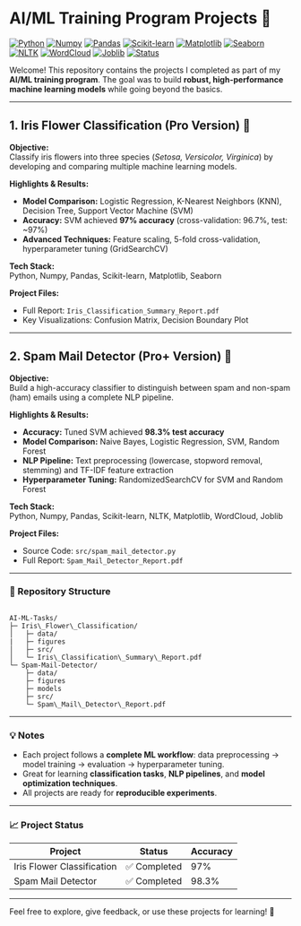 # AI/ML Training Program Projects 🚀

[![Python](https://img.shields.io/badge/Python-3.12.10-blue?logo=python&logoColor=white)](https://www.python.org/)
[![Numpy](https://img.shields.io/badge/Numpy-1.26.1-blue?logo=numpy&logoColor=white)](https://numpy.org/)
[![Pandas](https://img.shields.io/badge/Pandas-2.1.3-blue?logo=pandas&logoColor=white)](https://pandas.pydata.org/)
[![Scikit-learn](https://img.shields.io/badge/Scikit--learn-1.3.2-orange?logo=scikit-learn&logoColor=white)](https://scikit-learn.org/)
[![Matplotlib](https://img.shields.io/badge/Matplotlib-3.8.1-blue?logo=matplotlib&logoColor=white)](https://matplotlib.org/)
[![Seaborn](https://img.shields.io/badge/Seaborn-0.13.2-blueviolet?logo=seaborn&logoColor=white)](https://seaborn.pydata.org/)
[![NLTK](https://img.shields.io/badge/NLTK-3.9.1-orange?logo=nltk&logoColor=white)](https://www.nltk.org/)
[![WordCloud](https://img.shields.io/badge/WordCloud-1.9.4-blue?logo=python&logoColor=white)](https://amueller.github.io/word_cloud/)
[![Joblib](https://img.shields.io/badge/Joblib-1.3.2-blue?logo=python&logoColor=white)](https://joblib.readthedocs.io/)
[![Status](https://img.shields.io/badge/Status-Completed-brightgreen)](https://github.com/Mayank230604/AI-ML-Tasks)

Welcome! This repository contains the projects I completed as part of my **AI/ML training program**. The goal was to build **robust, high-performance machine learning models** while going beyond the basics.

---

## 1. Iris Flower Classification (Pro Version) 🌸

**Objective:**  
Classify iris flowers into three species (*Setosa, Versicolor, Virginica*) by developing and comparing multiple machine learning models.

**Highlights & Results:**  
- **Model Comparison:** Logistic Regression, K-Nearest Neighbors (KNN), Decision Tree, Support Vector Machine (SVM)  
- **Accuracy:** SVM achieved **97% accuracy** (cross-validation: 96.7%, test: ~97%)  
- **Advanced Techniques:** Feature scaling, 5-fold cross-validation, hyperparameter tuning (GridSearchCV)

**Tech Stack:**  
Python, Numpy, Pandas, Scikit-learn, Matplotlib, Seaborn

**Project Files:**  
- Full Report: `Iris_Classification_Summary_Report.pdf`  
- Key Visualizations: Confusion Matrix, Decision Boundary Plot

---

## 2. Spam Mail Detector (Pro+ Version) 📧

**Objective:**  
Build a high-accuracy classifier to distinguish between spam and non-spam (ham) emails using a complete NLP pipeline.

**Highlights & Results:**  
- **Accuracy:** Tuned SVM achieved **98.3% test accuracy**  
- **Model Comparison:** Naive Bayes, Logistic Regression, SVM, Random Forest  
- **NLP Pipeline:** Text preprocessing (lowercase, stopword removal, stemming) and TF-IDF feature extraction  
- **Hyperparameter Tuning:** RandomizedSearchCV for SVM and Random Forest

**Tech Stack:**  
Python, Numpy, Pandas, Scikit-learn, NLTK, Matplotlib, WordCloud, Joblib

**Project Files:**  
- Source Code: `src/spam_mail_detector.py`  
- Full Report: `Spam_Mail_Detector_Report.pdf`

---

### 📂 Repository Structure

```

AI-ML-Tasks/
├─ Iris\_Flower\_Classification/
│   ├─ data/
|   ├─ figures
│   ├─ src/
│   └─ Iris\_Classification\_Summary\_Report.pdf
└─ Spam-Mail-Detector/
    ├─ data/
    ├─ figures
    ├─ models
    ├─ src/
    └─ Spam\_Mail\_Detector\_Report.pdf

```

---

### 💡 Notes
- Each project follows a **complete ML workflow**: data preprocessing → model training → evaluation → hyperparameter tuning.  
- Great for learning **classification tasks**, **NLP pipelines**, and **model optimization techniques**.  
- All projects are ready for **reproducible experiments**.  

---

### 📈 Project Status
| Project | Status | Accuracy |
|---------|--------|---------|
| Iris Flower Classification | ✅ Completed | 97% |
| Spam Mail Detector | ✅ Completed | 98.3% |

---

Feel free to explore, give feedback, or use these projects for learning! 🚀